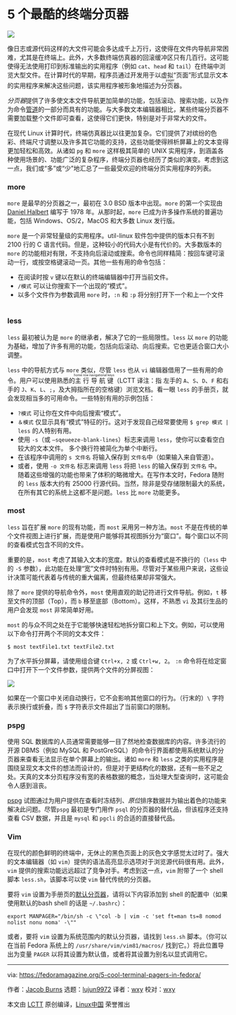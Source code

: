 [#]: collector: (lujun9972)
[#]: translator: (wxy)
[#]: reviewer: (wxy)
[#]: publisher: (wxy)
[#]: url: (https://linux.cn/article-11676-1.html)
[#]: subject: (5 cool terminal pagers in Fedora)
[#]: via: (https://fedoramagazine.org/5-cool-terminal-pagers-in-fedora/)
[#]: author: (Jacob Burns https://fedoramagazine.org/author/jaek/)

5 个最酷的终端分页器
======

![][1]

像日志或源代码这样的大文件可能会多达成千上万行，这使得在文件内导航非常困难，尤其是在终端上。此外，大多数终端仿真器的回滚缓冲区只有几百行。这可能使得无法使用打印到标准输出的实用程序（例如 `cat`、`head` 和 `tail`）在终端中浏览大型文件。在计算时代的早期，程序员通过开发用于以虚拟“页面”形式显示文本的实用程序来解决这些问题，该实用程序被形象地描述为<ruby>分页器<rt>pager</rt></ruby>。

*分页器*提供了许多使文本文件导航更加简单的功能，包括滚动、搜索功能，以及作为命令[管道][2]的一部分而具有的功能。与大多数文本编辑器相比，某些终端分页器不需要加载整个文件即可查看，这使得它们更快，特别是对于非常大的文件。

在现代 Linux 计算时代，终端仿真器比以往更加复杂。它们提供了对缤纷的色彩、终端尺寸调整以及许多其它功能的支持，这些功能使得辨析屏幕上的文本变得更加轻松和高效。从诸如 `pg` 和 `more` 这样极其简单的 UNIX 实用程序，到涵盖各种使用场景的、功能广泛的复杂程序，终端分页器也经历了类似的演变。考虑到这一点，我们或“多”或“少”地汇总了一些最受欢迎的终端分页实用程序的列表。

### more

`more` 是最早的分页器之一，最初在 3.0 BSD 版本中出现。`more` 的第一个实现由 [Daniel Halbert][3] 编写于 1978 年。从那时起，`more` 已成为许多操作系统的普遍功能，包括 Windows、OS/2，MacOS 和大多数 Linux 发行版。

`more` 是一个非常轻量级的实用程序。util-linux 软件包中提供的版本只有不到 2100 行的 C 语言代码。但是，这种较小的代码大小是有代价的。大多数版本的 `more` 的功能相对有限，不支持向后滚动或搜索。命令也同样精简：按回车键可滚动一行，或按空格键滚动一页。其他一些有用的命令包括：

* 在阅读时按 `v` 键以在默认的终端编辑器中打开当前文件。
* `/模式` 可以让你搜索下一个出现的“模式”。
* 以多个文件作为参数调用 `more` 时，`:n` 和 `:p` 将分别打开下一个和上一个文件
   
### less

`less` 最初被认为是 `more` 的继承者，解决了它的一些局限性。`less` 以 `more` 的功能为基础，增加了许多有用的功能，包括向后滚动、向后搜索。它也更适合窗口大小调整。

`less` 中的导航方式与 `more` 类似，尽管 `less` 也从 `vi` 编辑器借用了一些有用的命令。用户可以使用熟悉的<ruby>主行导航键<rt>home row navigational keys</rt></ruby>（LCTT 译注：指 左手的 `A`、`S`、`D`、`F` 和右手的 `J`、`K`、`L`、`;`，及大拇指所在的空格键）浏览文档。看一眼 `less` 的手册页，就会发现相当多的可用命令。一些特别有用的示例包括：

* `?模式` 可让你在文件中向后搜索“模式”。
* `＆模式` 仅显示具有“模式”特征的行。这对于发现自己经常要使用 `$ grep 模式 | less` 的人特别有用。
* 使用 `-s`（或 `–sqeueeze-blank-lines`）标志来调用 `less`，使你可以查看空白较大的文本文件。 多个换行符被简化为单个中断行。
* 在该程序中调用的 `s 文件名` 将输入保存到 `文件名`中（如果输入来自管道）。
* 或者，使用 `-o 文件名` 标志来调用 `less` 将把 `less` 的输入保存到 `文件名` 中。
   
随着这些增强的功能也带来了体积的略微增大。在写作本文时，Fedora 随附的 `less` 版本大约有 25000 行源代码。当然，除非是受存储限制最大的系统，在所有其它的系统上这都不是问题。`less` 比 `more` 功能更多。

### most

`less` 旨在扩展 `more` 的现有功能，而 `most` 采用另一种方法。`most` 不是在传统的单个文件视图上进行扩展，而是使用户能够将其视图拆分为“窗口”。每个窗口以不同的查看模式包含不同的文件。

重要的是，`most` 考虑了其输入文本的宽度。默认的查看模式是不换行的（`less` 中的 `-S` 参数），此功能在处理“宽”文件时特别有用。尽管对于某些用户来说，这些设计决策可能代表着与传统的重大偏离，但最终结果却非常强大。

除了 `more` 提供的导航命令外，`most` 使用直观的助记符进行文件导航。例如，`t` 移至文件的顶部（Top），而 `b` 移至底部（Bottom）。这样，不熟悉 `vi` 及其衍生品的用户会发现 `most` 非常简单好用。

`most` 的与众不同之处在于它能够快速轻松地拆分窗口和上下文。例如，可以使用以下命令打开两个不同的文本文件：

```
$ most textFile1.txt textFile2.txt
```

为了水平拆分屏幕，请使用组合键 `Ctrl+x, 2` 或 `Ctrl+w, 2`。 `:n` 命令将在给定窗口中打开下一个文件参数，提供两个文件的分屏视图：

![][4]

如果在一个窗口中关闭自动换行，它不会影响其他窗口的行为。（行末的）`\` 字符表示换行或折叠，而 `$` 字符表示文件超出了当前窗口的限制。

### pspg

使用 SQL 数据库的人员通常需要能够一目了然地检查数据库的内容。许多流行的开源 DBMS（例如 MySQL 和 PostGreSQL）的命令行界面都使用系统默认的分页器来查看无法显示在单个屏幕上的输出。诸如 `more` 和 `less` 之类的实用程序是围绕呈现文本文件的想法而设计的，但是对于更结构化的数据，还有一些不足之处。天真的文本分页程序没有宽的表格数据的概念，当处理大型查询时，这可能会令人感到沮丧。

[pspg][5] 试图通过为用户提供在查看时冻结列、*原位*排序数据并为输出着色的功能来解决此问题。尽管`pspg` 最初是专门用作 `psql` 的分页器的替代品，但该程序还支持查看 CSV 数据，并且是 `mysql` 和 `pgcli` 的合适的直接替代品。

### Vim

在现代的颜色鲜明的终端中，无休止的黑色页面上的灰色文字感觉太过时了。强大的文本编辑器（如 `vim`）提供的语法高亮显示选项对于浏览源代码很有用。此外，`vim` 提供的搜索功能远远超过了竞争对手。考虑到这一点，`vim` 附带了一个 shell 脚本 `less.sh`，该脚本可以使 `vim` 替代传统的分页器。

要将 `vim` 设置为手册页的[默认分页器][6]，请将以下内容添加到 shell 的配置中（如果使用默认的bash shell 的话是 `~/.bashrc`）：

```
export MANPAGER="/bin/sh -c \"col -b | vim -c 'set ft=man ts=8 nomod nolist nonu noma' -\""
```

或者，要将 `vim` 设置为系统范围内的默认分页器，请找到 `less.sh` 脚本。（你可以在当前 Fedora 系统上的 `/usr/share/vim/vim81/macros/` 找到它。）将此位置导出为变量 `PAGER` 以将其设置为默认值，或者将其设置为别名以显式调用它。

--------------------------------------------------------------------------------

via: https://fedoramagazine.org/5-cool-terminal-pagers-in-fedora/

作者：[Jacob Burns][a]
选题：[lujun9972][b]
译者：[wxy](https://github.com/wxy)
校对：[wxy](https://github.com/wxy)

本文由 [LCTT](https://github.com/LCTT/TranslateProject) 原创编译，[Linux中国](https://linux.cn/) 荣誉推出

[a]: https://fedoramagazine.org/author/jaek/
[b]: https://github.com/lujun9972
[1]: https://fedoramagazine.org/wp-content/uploads/2019/11/5-pagers-816x345.jpg
[2]: https://fedoramagazine.org/command-line-quick-tips-using-pipes-to-connect-tools/
[3]: https://danhalbert.org/more.html
[4]: https://fedoramagazine.org/wp-content/uploads/2019/11/image-2.png
[5]: https://github.com/okbob/pspg
[6]: https://zameermanji.com/blog/2012/12/30/using-vim-as-manpager/
[7]: https://unsplash.com/@zyljosa?utm_source=unsplash&utm_medium=referral&utm_content=creditCopyText
[8]: https://unsplash.com/s/photos/pages?utm_source=unsplash&utm_medium=referral&utm_content=creditCopyText
